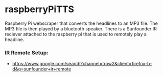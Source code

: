 # raspberryPiTTS
Raspberry Pi webscraper that converts the headlines to an MP3 file. The MP3 file is then played by a bluetooth speaker. There is a Sunfounder IR reciever attached to the raspberry pi that is used to remotely play a headline.

### IR Remote Setup:
* https://www.google.com/search?channel=trow2&client=firefox-b-d&q=sunfounder+ir+remote
